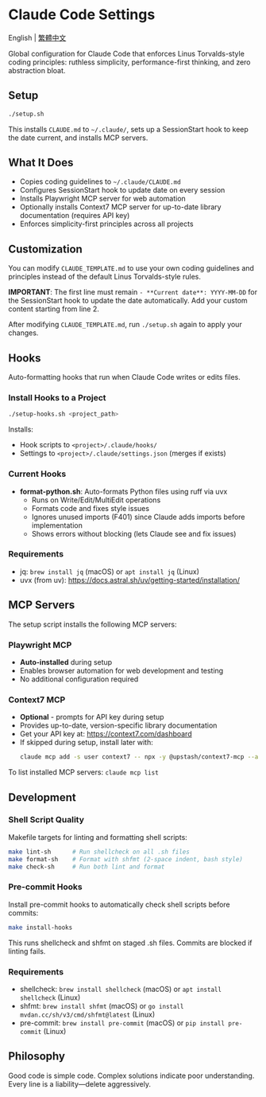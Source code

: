 # Claude Code Settings

English | [繁體中文](README.zh-TW.md)

Global configuration for Claude Code that enforces Linus Torvalds-style coding principles: ruthless simplicity, performance-first thinking, and zero abstraction bloat.

## Setup

```bash
./setup.sh
```

This installs `CLAUDE.md` to `~/.claude/`, sets up a SessionStart hook to keep the date current, and installs MCP servers.

## What It Does

- Copies coding guidelines to `~/.claude/CLAUDE.md`
- Configures SessionStart hook to update date on every session
- Installs Playwright MCP server for web automation
- Optionally installs Context7 MCP server for up-to-date library documentation (requires API key)
- Enforces simplicity-first principles across all projects

## Customization

You can modify `CLAUDE_TEMPLATE.md` to use your own coding guidelines and principles instead of the default Linus Torvalds-style rules.

**IMPORTANT**: The first line must remain `- **Current date**: YYYY-MM-DD` for the SessionStart hook to update the date automatically. Add your custom content starting from line 2.

After modifying `CLAUDE_TEMPLATE.md`, run `./setup.sh` again to apply your changes.

## Hooks

Auto-formatting hooks that run when Claude Code writes or edits files.

### Install Hooks to a Project

```bash
./setup-hooks.sh <project_path>
```

Installs:
- Hook scripts to `<project>/.claude/hooks/`
- Settings to `<project>/.claude/settings.json` (merges if exists)

### Current Hooks

- **format-python.sh**: Auto-formats Python files using ruff via uvx
  - Runs on Write/Edit/MultiEdit operations
  - Formats code and fixes style issues
  - Ignores unused imports (F401) since Claude adds imports before implementation
  - Shows errors without blocking (lets Claude see and fix issues)

### Requirements

- jq: `brew install jq` (macOS) or `apt install jq` (Linux)
- uvx (from uv): https://docs.astral.sh/uv/getting-started/installation/

## MCP Servers

The setup script installs the following MCP servers:

### Playwright MCP
- **Auto-installed** during setup
- Enables browser automation for web development and testing
- No additional configuration required

### Context7 MCP
- **Optional** - prompts for API key during setup
- Provides up-to-date, version-specific library documentation
- Get your API key at: https://context7.com/dashboard
- If skipped during setup, install later with:
  ```bash
  claude mcp add -s user context7 -- npx -y @upstash/context7-mcp --api-key YOUR_API_KEY
  ```

To list installed MCP servers: `claude mcp list`

## Development

### Shell Script Quality

Makefile targets for linting and formatting shell scripts:

```bash
make lint-sh      # Run shellcheck on all .sh files
make format-sh    # Format with shfmt (2-space indent, bash style)
make check-sh     # Run both lint and format
```

### Pre-commit Hooks

Install pre-commit hooks to automatically check shell scripts before commits:

```bash
make install-hooks
```

This runs shellcheck and shfmt on staged .sh files. Commits are blocked if linting fails.

### Requirements

- shellcheck: `brew install shellcheck` (macOS) or `apt install shellcheck` (Linux)
- shfmt: `brew install shfmt` (macOS) or `go install mvdan.cc/sh/v3/cmd/shfmt@latest` (Linux)
- pre-commit: `brew install pre-commit` (macOS) or `pip install pre-commit` (Linux)

## Philosophy

Good code is simple code. Complex solutions indicate poor understanding. Every line is a liability—delete aggressively.
